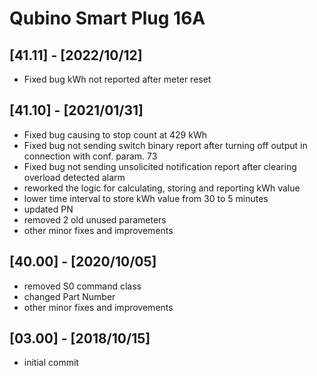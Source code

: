 # Qubino Smart Plug 16A

## [41.11] - [2022/10/12]
- Fixed bug kWh not reported after meter reset

## [41.10] - [2021/01/31]
- Fixed bug causing to stop count at 429 kWh
- Fixed bug not sending switch binary report after turning off output in connection with conf. param. 73
- Fixed bug not sending unsolicited notification report after clearing overload detected alarm
- reworked the logic for calculating, storing and reporting kWh value
- lower time interval to store kWh value from 30 to 5 minutes
- updated PN  
- removed 2 old unused parameters
- other minor fixes and improvements

## [40.00] - [2020/10/05]
- removed S0 command class
- changed Part Number
- other minor fixes and improvements

## [03.00] - [2018/10/15]
- initial commit